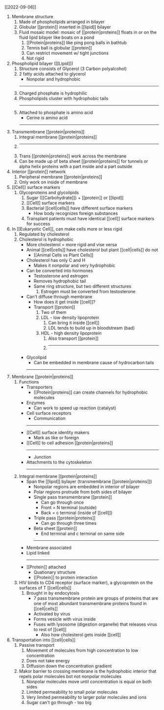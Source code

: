 [[2022-09-06]] 
1. Membrane structure
	1. Made of phospholipids arranged in bilayer 
	2. Globular [[protein]] inserted in [[lipid]] bilayer
	3. Fluid mosaic model: mosaic of [[protein|proteins]] floats in or on the fluid lipid bilayer like boats on a pond
		1. [[Protein|proteins]] like ping pong balls in bathtub 
		2. Tennis ball is globular [[protein]]
		3. Can restrict movement w/ tight junctions
		4. Not rigid
2. Phospholipid bilayer ([[Lipid]]) 
	1. Structure consists of Glycerol (3 Carbon polyalcohol)
	2. 2 fatty acids attached to glycerol
		- Nonpolar and hydrophobic
		- ---
	3. Charged phosphate is hydrophilic
	4. Phospholipids cluster with hydrophobic tails
		- ---
	5. Attached to phosphate is amino acid 
		- Cerine is amino acid
		- ---
1. Transmembrane [[protein|proteins]]
	1. Integral membrane [[protein|proteins]]
	2. ---
	4. Trans [[protein|proteins]] work across the membrane
	5. Can be made up of beta sheet [[protein|proteins]] for tunnels or alpha helix proteins with a part inside and a part outside
2. Interior [[protein]] network
	1. Peripheral membrane [[protein|proteins]]
	2. Only work on inside of membrane
3. [[Cell]] surface markers
	1. Glycoproteins and glycolipids
		1. Sugar ([[Carbohydrate]]) + [[protein]] or [[lipid]]
		2. [[Cell]] surface markers
		3. Bacterial [[cell|cells]] have different surface markers
			- How body recognizes foreign substances
		4. Transplant patients must have identical [[cell]] surface markers for success
4. In [[Eukaryotic Cell]], can make cells more or less rigid
	1. Regulated by cholesterol
	2. Cholesterol is hydrophobic
		- More cholesterol = more rigid and vise versa
		- Animal [[cell|cells]] have cholesterol but plant [[cell|cells]] do not
			- [[Animal Cells vs Plant Cells]]
		- Cholesterol has only C and H
			- Makes it nonpolar and very hydrophobic
		- Can be converted into hormones
			- Testosterone and estrogen
			- Removes hydrophobic tail
			- Same ring structure, but two different structures
				1. Estrogen must be converted from testosterone
		- Can't diffuse through membrane
			- How does it get inside [[cell]]?
			- Transport [[protein]]
				1. Two of them
				2. LDL - low density lipoprotein
					1. Can bring it inside [[cell]]
					2. LDL tends to build up in bloodstream (bad)
				3. HDL -  high density lipoprotein
					1. Also transport [[protein]]
					2. ---
		- Glycolipid
			- Can be embedded in membrane cause of hydrocarbon tails
			- ---
5. Membrane [[protein|proteins]]
	1. Functions
		- Transporters
			- [[Protein|proteins]] can create channels for hydrophobic molecules
		- Enzymes
			- Can work to speed up reaction (catalyst)
		- Cell surface receptors
			- Communication
			- ---
		- [[Cell]] surface identity makers
			- Mark as like or foreign
		- [[Cell]] to cell adhesion [[protein|proteins]]
			- ---
			- Junction
		- Attachments to the cytoskeleton
			- ---
	2. Integral membrane [[protein|proteins]]
		- Span the [[lipid]] bylayer (transmembrane [[protein|proteins]])
			- Nonpolar regions are embedded in interior of bilayer
			- Polar regions protrude from both sides of bilayer
			- Single pass transmembrane [[protein]]
				- Can go through once
				- Front = N terminal (outside)
				- Back = c terminal (inside of [[cell]])
			- Triple pass [[protein|proteins]]
				- Can go through three times
			- Beta sheet [[protein]]
				- End terminal and c terminal on same side
				- ---
		- Membrane associated
		- Lipid linked
			- ---
		- [[Protein]] attached
			- Quationary structure
			- [[Protein]] to protein interaction
	3. HIV binds to CD4 receptor (surface marker), a glycoprotein on the surfaces of T [[cell|cells]]
		1. Brought in by endocytosis
			- 7 pass transmembrane protein are groups of proteins that are one of most abundant transmembrane proteins found in [[cell|cells]]
			- Activated by virus
			- Forms vesicle with virus inside
			- Fuses with lysosome (digestion organelle) that releases virus to rest of [[cell]]
				- Also how cholesterol gets inside [[cell]]
6. Transportation into [[cell|cells]]
	1. Passive transport
		1. Movement of molecules from high concentration to low concentration
		2. Does not take energy
		3. Diffusion down the concentration gradient
	2. Makor barrier to crossing membrane is the hydrophobic interior that repels polar molecules bot not nonpolar molecules
		1. Nonpolar molecules move until concentration is equal on both sides
		2. Limited permeability to small polar molecules
		3. Very limited permeability to larger polar molecules and ions
		4. Sugar can't go through - too big
